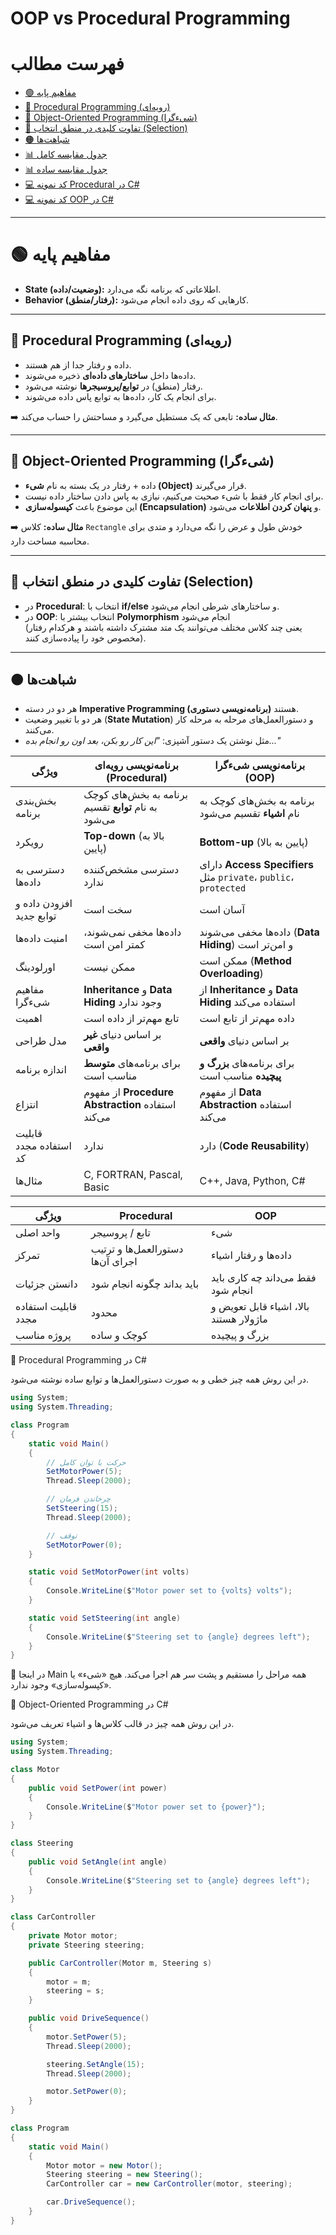 # OOP vs Procedural Programming 

# فهرست مطالب

- [🟢 مفاهیم پایه](#-مفاهیم-پایه)
- [🔹 Procedural Programming (رویه‌ای)](#-procedural-programming-رویه‌ای)
- [🔹 Object-Oriented Programming (شیءگرا)](#-object-oriented-programming-شیءگرا)
- [🔸 تفاوت کلیدی در منطق انتخاب (Selection)](#-تفاوت-کلیدی-در-منطق-انتخاب-selection)
- [🟠 شباهت‌ها](#-شباهتها)
- [📊 جدول مقایسه کامل](#-جدول-مقایسه-کامل)
- [📊 جدول مقایسه ساده](#-جدول-مقایسه-ساده)
- [💻 کد نمونه Procedural در C#](#-کد-نمونه-procedural-در-c)
- [💻 کد نمونه OOP در C#](#-کد-نمونه-oop-در-c)


---

# 🟢 مفاهیم پایه

- **State (وضعیت/داده):** اطلاعاتی که برنامه نگه می‌دارد.  
- **Behavior (رفتار/منطق):** کارهایی که روی داده انجام می‌شود.  

---

## 🔹 Procedural Programming (رویه‌ای)

- داده و رفتار جدا از هم هستند.  
- داده‌ها داخل **ساختارهای داده‌ای** ذخیره می‌شوند.  
- رفتار (منطق) در **توابع/پروسیجرها** نوشته می‌شود.  
- برای انجام یک کار، داده‌ها به توابع پاس داده می‌شوند.  

➡️ **مثال ساده:** تابعی که یک مستطیل می‌گیرد و مساحتش را حساب می‌کند.  

---

## 🔹 Object-Oriented Programming (شیءگرا)

- داده + رفتار در یک بسته به نام **شیء (Object)** قرار می‌گیرند.  
- برای انجام کار فقط با شیء صحبت می‌کنیم، نیازی به پاس دادن ساختار داده نیست.  
- این موضوع باعث **کپسوله‌سازی (Encapsulation)** و **پنهان کردن اطلاعات** می‌شود.  

➡️ **مثال ساده:** کلاس `Rectangle` خودش طول و عرض را نگه می‌دارد و متدی برای محاسبه مساحت دارد.  

---

## 🔸 تفاوت کلیدی در منطق انتخاب (Selection)

- در **Procedural**: انتخاب با **if/else** و ساختارهای شرطی انجام می‌شود.  
- در **OOP**: انتخاب بیشتر با **Polymorphism** انجام می‌شود  
  (یعنی چند کلاس مختلف می‌توانند یک متد مشترک داشته باشند و هرکدام رفتار مخصوص خود را پیاده‌سازی کنند).  

---

## 🟠 شباهت‌ها

- هر دو در دسته **Imperative Programming (برنامه‌نویسی دستوری)** هستند.  
- هر دو با تغییر وضعیت (**State Mutation**) و دستورالعمل‌های مرحله به مرحله کار می‌کنند.  
- مثل نوشتن یک دستور آشپزی: *"این کار رو بکن، بعد اون رو انجام بده..."*  


| ویژگی                    | برنامه‌نویسی رویه‌ای (Procedural)                    | برنامه‌نویسی شیءگرا (OOP)                                        |
| ------------------------ | ---------------------------------------------------- | ---------------------------------------------------------------- |
| بخش‌بندی برنامه          | برنامه به بخش‌های کوچک به نام **توابع** تقسیم می‌شود | برنامه به بخش‌های کوچک به نام **اشیاء** تقسیم می‌شود             |
| رویکرد                   | **Top-down** (بالا به پایین)                         | **Bottom-up** (پایین به بالا)                                    |
| دسترسی به داده‌ها        | دسترسی مشخص‌کننده ندارد                              | دارای **Access Specifiers** مثل `private`، `public`، `protected` |
| افزودن داده و توابع جدید | سخت است                                              | آسان است                                                         |
| امنیت داده‌ها            | داده‌ها مخفی نمی‌شوند، کمتر امن است                  | داده‌ها مخفی می‌شوند (**Data Hiding**) و امن‌تر است              |
| اورلودینگ                | ممکن نیست                                            | ممکن است (**Method Overloading**)                                |
| مفاهیم شیءگرا            | **Inheritance** و **Data Hiding** وجود ندارد         | از **Inheritance** و **Data Hiding** استفاده می‌کند              |
| اهمیت                    | تابع مهم‌تر از داده است                              | داده مهم‌تر از تابع است                                          |
| مدل طراحی                | بر اساس دنیای **غیر واقعی**                          | بر اساس دنیای **واقعی**                                          |
| اندازه برنامه            | برای برنامه‌های **متوسط** مناسب است                  | برای برنامه‌های **بزرگ و پیچیده** مناسب است                      |
| انتزاع                   | از مفهوم **Procedure Abstraction** استفاده می‌کند    | از مفهوم **Data Abstraction** استفاده می‌کند                     |
| قابلیت استفاده مجدد کد   | ندارد                                                | دارد (**Code Reusability**)                                      |
| مثال‌ها                  | C, FORTRAN, Pascal, Basic                            | C++, Java, Python, C#                                            |




| ویژگی               | Procedural                        | OOP                                    |
| ------------------- | --------------------------------- | -------------------------------------- |
| واحد اصلی           | تابع / پروسیجر                    | شیء                                    |
| تمرکز               | دستورالعمل‌ها و ترتیب اجرای آن‌ها | داده‌ها و رفتار اشیاء                  |
| دانستن جزئیات       | باید بداند چگونه انجام شود        | فقط می‌داند چه کاری باید انجام شود     |
| قابلیت استفاده مجدد | محدود                             | بالا، اشیاء قابل تعویض و ماژولار هستند |
| پروژه مناسب         | کوچک و ساده                       | بزرگ و پیچیده                          |


🔹 Procedural Programming در C#

در این روش همه چیز خطی و به صورت دستورالعمل‌ها و توابع ساده نوشته می‌شود.

```csharp
using System;
using System.Threading;

class Program
{
    static void Main()
    {
        // حرکت با توان کامل
        SetMotorPower(5);
        Thread.Sleep(2000);

        // چرخاندن فرمان
        SetSteering(15);
        Thread.Sleep(2000);

        // توقف
        SetMotorPower(0);
    }

    static void SetMotorPower(int volts)
    {
        Console.WriteLine($"Motor power set to {volts} volts");
    }

    static void SetSteering(int angle)
    {
        Console.WriteLine($"Steering set to {angle} degrees left");
    }
}

```

🔸 در اینجا Main همه مراحل را مستقیم و پشت سر هم اجرا می‌کند. هیچ «شیء» یا «کپسوله‌سازی» وجود ندارد.

🔹 Object-Oriented Programming در C#

در این روش همه چیز در قالب کلاس‌ها و اشیاء تعریف می‌شود.

```csharp
using System;
using System.Threading;

class Motor
{
    public void SetPower(int power)
    {
        Console.WriteLine($"Motor power set to {power}");
    }
}

class Steering
{
    public void SetAngle(int angle)
    {
        Console.WriteLine($"Steering set to {angle} degrees left");
    }
}

class CarController
{
    private Motor motor;
    private Steering steering;

    public CarController(Motor m, Steering s)
    {
        motor = m;
        steering = s;
    }

    public void DriveSequence()
    {
        motor.SetPower(5);
        Thread.Sleep(2000);

        steering.SetAngle(15);
        Thread.Sleep(2000);

        motor.SetPower(0);
    }
}

class Program
{
    static void Main()
    {
        Motor motor = new Motor();
        Steering steering = new Steering();
        CarController car = new CarController(motor, steering);

        car.DriveSequence();
    }
}
```
